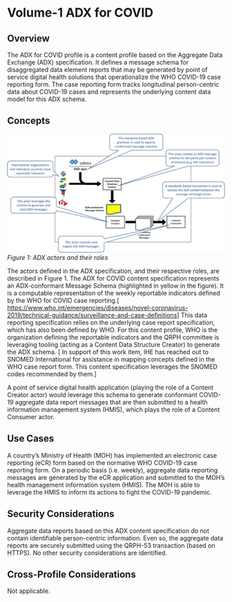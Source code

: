 # Volume-1 ADX for COVID

## Overview
The ADX for COVID profile is a content profile based on the Aggregate Data Exchange (ADX) specification. It defines a message schema for disaggregated data element reports that may be generated by point of service digital health solutions that operationalize the WHO COVID-19 case reporting form. The case reporting form tracks longitudinal person-centric data about COVID-19 cases and represents the underlying content data model for this ADX schema.

## Concepts

![concepts](images/concepts.png)
*Figure 1: ADX actors and their roles*

The actors defined in the ADX specification, and their respective roles, are described in Figure 1. The ADX for COVID content specification represents an ADX-conformant Message Schema (highlighted in yellow in the figure). It is a computable representation of the weekly reportable indicators defined by the WHO for COVID case reporting.[ https://www.who.int/emergencies/diseases/novel-coronavirus-2019/technical-guidance/surveillance-and-case-definitions] This data reporting specification relies on the underlying case report specification, which has also been defined by WHO. For this content profile, WHO is the organization defining the reportable indicators and the QRPH committee is leveraging tooling (acting as a Content Data Structure Creator) to generate the ADX schema. [ In support of this work item, IHE has reached out to SNOMED International for assistance in mapping concepts defined in the WHO case report form. This content specification leverages the SNOMED codes recommended by them.]

A point of service digital health application (playing the role of a Content Creator actor) would leverage this schema to generate conformant COVID-19 aggregate data report messages that are then submitted to a health information management system (HMIS), which plays the role of a Content Consumer actor.

## Use Cases
A country’s Ministry of Health (MOH) has implemented an electronic case reporting (eCR) form based on the normative WHO COVID-19 case reporting form. On a periodic basis (i.e. weekly), aggregate data reporting messages are generated by the eCR application and submitted to the MOH’s health management information system (HMIS). The MOH is able to leverage the HMIS to inform its actions to fight the COVID-19 pandemic. 

## Security Considerations
Aggregate data reports based on this ADX content specification do not contain identifiable person-centric information. Even so, the aggregate data reports are securely submitted using the QRPH-53 transaction (based on HTTPS). No other security considerations are identified.

## Cross-Profile Considerations
Not applicable. 

